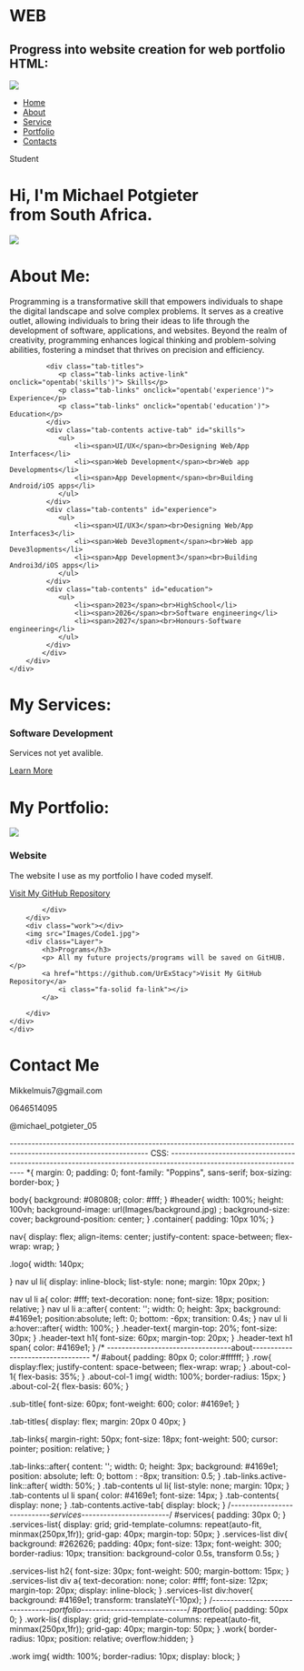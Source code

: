# WEB
Progress into website creation for web portfolio
HTML:
---------------------------------------------------------------------------------------------------------------------
<!DOCTYPE html>
<html lang="en">
<head>
    <meta charset="UTF-8">
    <meta http-equic="X-UA-Compatiblr" content="IE=edge">
    <meta name="viewport" content="width=device-width, initial-scale=1.0">
    <title>Personal Portfolio Website</title>
    <link rel="stylesheet" href="style.css">
</head>
<body>
    <div id="header">
        <div class="container">
            <nav>
                <img src="Images/Logo.jpg" class="logo">
                <ul>
                    <li><a href="#">Home</a></li>
                    <li><a href="#">About</a></li>
                    <li><a href="#">Service</a></li>
                    <li><a href="#">Portfolio</a></li>
                    <li><a href="#">Contacts</a></li>
                </ul>
            </nav>
            <div class="header-text">
                <p>Student</p>
                <h1> Hi, I'm <span>Michael Potgieter</span><br>from South Africa.</h1>
            </div>
        </div>
    </div>
 <!----------------------------------about--------------------------------->   
 <div id="about">
    <div class="container">
        <div class="row">
            <div class="about-col-1">
                 <img src="Images/portfolio.jpg">
            </div>
            <div class="about-col-2">
                <h1 class="sub-title">About Me:</h1>
                <p>Programming is a transformative skill that empowers individuals to 
                   shape the digital landscape and solve complex problems. It serves 
                   as a creative outlet, allowing individuals to bring their ideas to 
                   life through the development of software, applications, and websites.
                    Beyond the realm of creativity, programming enhances logical thinking 
                    and problem-solving abilities, fostering a mindset that thrives on 
                    precision and efficiency.</p>

             <div class="tab-titles">
                <p class="tab-links active-link" onclick="opentab('skills')"> Skills</p>
                <p class="tab-links" onclick="opentab('experience')"> Experience</p>
                <p class="tab-links" onclick="opentab('education')"> Education</p>
             </div>
             <div class="tab-contents active-tab" id="skills">
                <ul>
                    <li><span>UI/UX</span><br>Designing Web/App Interfaces</li>
                    <li><span>Web Development</span><br>Web app Developments</li>
                    <li><span>App Development</span><br>Building Android/iOS apps</li>
                </ul>
             </div>
             <div class="tab-contents" id="experience">
                <ul>
                    <li><span>UI/UX3</span><br>Designing Web/App Interfaces3</li>
                    <li><span>Web Deve3lopment</span><br>Web app Deve3lopments</li>
                    <li><span>App Development3</span><br>Building Androi3d/iOS apps</li>
                </ul>
             </div>
             <div class="tab-contents" id="education">
                <ul>
                    <li><span>2023</span><br>HighSchool</li>
                    <li><span>2026</span><br>Software engineering</li>
                    <li><span>2027</span><br>Honours-Software engineering</li>
                </ul>
             </div>
            </div>
        </div>
    </div>
 </div>
 <!---------------------services--------------------------------------------- -->
 <div id="Services">
    <div class="container">
        <h1 class="sub-title">My Services:</h1>
        <div class="services-list">
            <div>
                <h3>Software Development</h3>
                <p> Services not yet avalible.</p>
                 <a href="#"> Learn  More </a>
            </div>
        </div>
    </div>
 </div>
<!-----------------------------------portfolio----------------------------------->
<div id="portfolio">
    <div class="container">
        <h1 class="sub-title">My Portfolio:</h1>
        <div class="work-list">
            <div class="work"></div>
            <img src="Images/webdesign.jpg">
            <div class="Layer">
                <h3>Website</h3>
                <p> The website I use as my portfolio I have coded myself.</p>
                <a href="https://github.com/UrExStacy/WEB">Visit My GitHub Repository</a>

            </div>
        </div>
        <div class="work"></div>
        <img src="Images/Code1.jpg">
        <div class="Layer">
            <h3>Programs</h3>
            <p> All my future projects/programs will be saved on GitHUB.</p>
            <a href="https://github.com/UrExStacy">Visit My GitHub Repository</a>
                <i class="fa-solid fa-link"></i>
            </a>
            
        </div>
    </div>
    </div>

</div>

<!-----------------------Contact--------------------------------->
<div id="contact">
    <div class="container">
        <div class="row">
            <div class="contact-left">
                <h1 class="sub-title">Contact Me</h1>
                <p> Mikkelmuis7@gmail.com</p>
                <p>0646514095</p>
                <p>@michael_potgieter_05</p>
            </div>
            <div class="contact-right"></div>
        </div>
    </div>
</div>



 <script>
    var tablinks = document.getElementsByClassName("tab-links");
    var tabcontents = document.getElementsByClassName("tab-contents");
 
    function opentab(tabname){
      for(tablink of tablinks){
         tablink.classList.remove("active-link");
      }
      for(tabcontent of tabcontents){
         tabcontent.classList.remove("active-tab");
      }
      event.currentTarget.classList.add("active-link");
      document.getElementById(tabname).classList.add("active-tab");
    }
 </script>
 

</body>
</html>
--------------------------------------------------------------------------------------------------------------------
CSS:
--------------------------------------------------------------------------------------------------------------------
*{
    margin: 0;
    padding: 0;
    font-family: "Poppins", sans-serif;
    box-sizing: border-box;
}

body{
    background: #080808;
    color: #fff;
}
#header{
    width: 100%;
    height: 100vh;
    background-image: url(Images/background.jpg) ;
    background-size: cover;
    background-position: center;
}
.container{
    padding: 10px 10%; 
}

nav{
    display: flex;
    align-items: center;
    justify-content: space-between;
    flex-wrap: wrap;
}

.logo{
    width: 140px;

}
nav ul li{
    display: inline-block;
    list-style: none;
    margin: 10px 20px;
}

nav ul li a{
    color: #fff;
    text-decoration: none;
    font-size: 18px;
    position: relative;
}
nav ul li a::after{
    content: '';
    width: 0;
    height: 3px;
    background: #4169e1;
    position:absolute;
    left: 0;
    bottom: -6px;
    transition: 0.4s;
}
nav ul li a:hover::after{
    width: 100%;
}
.header-text{
    margin-top: 20%;
    font-size: 30px; 
}
.header-text h1{
    font-size: 60px;
    margin-top: 20px;
}
.header-text h1 span{
    color: #4169e1;
}
/* ----------------------------------about--------------------------------- */
#about{
    padding: 80px 0;
    color:#ffffff;
}
.row{
    display:flex;
    justify-content: space-between;
    flex-wrap: wrap;
}
.about-col-1{
    flex-basis: 35%;
}
.about-col-1 img{
    width: 100%;
    border-radius: 15px;
}
.about-col-2{
    flex-basis: 60%;
}

.sub-title{
    font-size: 60px;
    font-weight: 600;
    color: #4169e1;
}

.tab-titles{
    display: flex;
    margin: 20px 0 40px;
}

.tab-links{
    margin-right: 50px;
    font-size: 18px;
    font-weight: 500;
    cursor: pointer;
    position: relative;
}

.tab-links::after{
    content: '';
    width: 0;
    height: 3px;
    background: #4169e1;
    position: absolute;
    left: 0;
    bottom : -8px;
    transition: 0.5;
}
.tab-links.active-link::after{
    width: 50%;
}
.tab-contents ul li{
    list-style: none;
    margin: 10px;
}
.tab-contents ul li span{
    color: #4169e1;
    font-size: 14px;
}
.tab-contents{
    display: none;
}
.tab-contents.active-tab{
    display: block;
}
/*----------------------------services------------------------*/
#services{
    padding: 30px 0;
}
.services-list{
    display: grid;
    grid-template-columns: repeat(auto-fit, minmax(250px,1fr));
    grid-gap: 40px;
    margin-top: 50px;
}
.services-list div{
    background: #262626;
    padding: 40px;
    font-size: 13px;
    font-weight: 300;
    border-radius: 10px;
    transition: background-color 0.5s, transform 0.5s;
}

.services-list h2{
    font-size: 30px;
    font-weight: 500;
    margin-bottom: 15px;
}
.services-list div a{
    text-decoration: none;
    color: #fff;
    font-size: 12px;
    margin-top: 20px;
    display: inline-block;
}
.services-list div:hover{
    background: #4169e1;
    transform: translateY(-10px);
}
/*---------------------------------portfolio-----------------------------*/
#portfolio{
    padding: 50px 0;
}
.work-lis{
    display: grid;
    grid-template-columns: repeat(auto-fit, minmax(250px,1fr));
    grid-gap: 40px;
    margin-top: 50px; 
}
.work{
    border-radius: 10px;
    position: relative;
    overflow:hidden;
}

.work img{
    width: 100%;
    border-radius: 10px;
    display: block;
}
